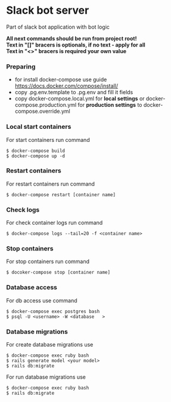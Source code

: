 # Slack bot server
Part of slack bot application with bot logic

**All next commands should be run from project root!**  
**Text in "[]" bracers is optionals, if no text - apply for all**  
**Text in "<>" bracers is required your own value**  

### Preparing

* for install docker-compose use guide https://docs.docker.com/compose/install/
* copy .pg.env.template to .pg.env and fill it fields
* copy docker-compose.local.yml for **local settings** or docker-compose.production.yml for **production settings** to docker-compose.override.yml

### Local start containers
For start containers run command
```console
$ docker-compose build
$ docker-compose up -d
```

### Restart containers
For restart containers run command
```console
$ docker-compose restart [container name]
```

### Check logs
For check container logs run command
```console
$ docker-compose logs --tail=20 -f <container name>
```

### Stop containers
For stop containers run command
```console
$ docoker-compose stop [container name]
```

### Database access
For db access use command
```console
$ docker-compose exec postgres bash
$ psql -U <username> -W <database   >
```

### Database migrations
For create database migrations use
```console
$ docker-compose exec ruby bash
$ rails generate model <your model>
$ rails db:migrate
```
For run database migrations use
```console
$ docker-compose exec ruby bash
$ rails db:migrate
```



















